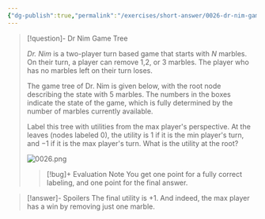 ```yaml
---
{"dg-publish":true,"permalink":"/exercises/short-answer/0026-dr-nim-game-tree/"}
---
```


> [!question]- Dr Nim Game Tree
> 
> _Dr. Nim_ is a two-player turn based game that starts with $N$ marbles. On their turn, a player can remove 1,2, or 3 marbles. The player who has no marbles left on their turn loses.
  >
> The game tree of Dr. Nim is given below, with the root node describing the state with 5 marbles. The numbers in the boxes indicate the state of the game, which is fully determined by the number of marbles currently available.
> 
> Label this tree with utilities from the max player's perspective. At the leaves (nodes labeled $0$), the utility is $1$ if it is the min player's turn, and $-1$ if it is the max player's turn. What is the utility at the root?  
> 
> ![0026.png](/img/user/Exercises/Short-Answer/figures/0026.png)
>
> >[!bug]+ Evaluation Note
> > You get one point for a fully correct labeling, and one point for the final answer.

> [!answer]- Spoilers
> The final utility is +1. 
> And indeed, the max player has a win by removing just one marble.